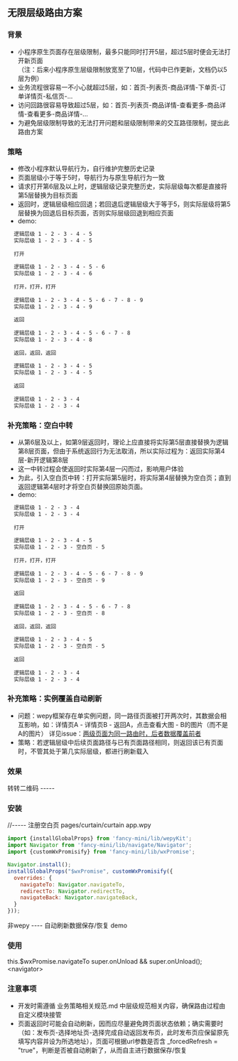 ## 无限层级路由方案

### 背景
- 小程序原生页面存在层级限制，最多只能同时打开5层，超过5层时便会无法打开新页面  
（注：后来小程序原生层级限制放宽至了10层，代码中已作更新，文档仍以5层为例）
- 业务流程很容易一不小心就超过5层，如：首页-列表页-商品详情-下单页-订单详情页-私信页-...
- 访问回路很容易导致超过5层，如：首页-列表页-商品详情-查看更多-商品详情-查看更多-商品详情-...
- 为避免层级限制导致的无法打开问题和层级限制带来的交互路径限制，提出此路由方案

### 策略
- 修改小程序默认导航行为，自行维护完整历史记录
- 页面层级小于等于5时，导航行为与原生导航行为一致
- 请求打开第6层及以上时，逻辑层级记录完整历史，实际层级每次都是直接将第5层替换为目标页面
- 返回时，逻辑层级相应回退；若回退后逻辑层级大于等于5，则实际层级将第5层替换为回退后目标页面，否则实际层级回退到相应页面
- demo:

```txt
  逻辑层级 1 - 2 - 3 - 4 - 5
  实际层级 1 - 2 - 3 - 4 - 5
  
  打开
  
  逻辑层级 1 - 2 - 3 - 4 - 5 - 6
  实际层级 1 - 2 - 3 - 4 - 6
  
  打开，打开，打开
  
  逻辑层级 1 - 2 - 3 - 4 - 5 - 6 - 7 - 8 - 9 
  实际层级 1 - 2 - 3 - 4 - 9
  
  返回
  
  逻辑层级 1 - 2 - 3 - 4 - 5 - 6 - 7 - 8
  实际层级 1 - 2 - 3 - 4 - 8
  
  返回，返回，返回
  
  逻辑层级 1 - 2 - 3 - 4 - 5
  实际层级 1 - 2 - 3 - 4 - 5
  
  返回
  
  逻辑层级 1 - 2 - 3 - 4
  实际层级 1 - 2 - 3 - 4
```

### 补充策略：空白中转
- 从第6层及以上，如第9层返回时，理论上应直接将实际第5层直接替换为逻辑第8层页面，但由于系统返回行为无法取消，所以实际过程为：返回实际第4层-新开逻辑第8层
- 这一中转过程会使返回时实际第4层一闪而过，影响用户体验
- 为此，引入空白页中转：打开实际第5层时，将实际第4层替换为空白页；直到返回逻辑第4层时才将空白页替换回原始页面。
- demo:

```txt
  逻辑层级 1 - 2 - 3 - 4
  实际层级 1 - 2 - 3 - 4
  
  打开
  
  逻辑层级 1 - 2 - 3 - 4 - 5
  实际层级 1 - 2 - 3 - 空白页 - 5
  
  打开，打开，打开
  
  逻辑层级 1 - 2 - 3 - 4 - 5 - 6 - 7 - 8 - 9
  实际层级 1 - 2 - 3 - 空白页 - 9
  
  返回
  
  逻辑层级 1 - 2 - 3 - 4 - 5 - 6 - 7 - 8
  实际层级 1 - 2 - 3 - 空白页 - 8
  
  返回，返回，返回
  
  逻辑层级 1 - 2 - 3 - 4 - 5
  实际层级 1 - 2 - 3 - 空白页 - 5
  
  返回
  
  逻辑层级 1 - 2 - 3 - 4
  实际层级 1 - 2 - 3 - 4
```

### 补充策略：实例覆盖自动刷新
- 问题：wepy框架存在单实例问题，同一路径页面被打开两次时，其数据会相互影响，如：详情页A - 详情页B - 返回A，点击查看大图 - B的图片（而不是A的图片）
  详见issue：[两级页面为同一路由时，后者数据覆盖前者](https://github.com/Tencent/wepy/issues/322)
- 策略：若逻辑层级中后续页面路径与已有页面路径相同，则返回该已有页面时，不管其处于第几实际层级，都进行刷新载入

### 效果
转转二维码 -----

### 安装
//-----
注册空白页 pages/curtain/curtain
app.wpy
```js
import {installGlobalProps} from 'fancy-mini/lib/wepyKit';
import Navigator from 'fancy-mini/lib/navigate/Navigator';
import {customWxPromisify} from 'fancy-mini/lib/wxPromise';

Navigator.install();
installGlobalProps("$wxPromise", customWxPromisify({
  overrides: {
    navigateTo: Navigator.navigateTo,
    redirectTo: Navigator.redirectTo,
    navigateBack: Navigator.navigateBack,
  }
}));
```
非wepy ----
自动刷新数据保存/恢复 demo

### 使用
this.$wxPromise.navigateTo
super.onUnload && super.onUnload();
\<navigator>

### 注意事项
- 开发时需遵循 业务策略相关规范.md 中层级规范相关内容，确保路由过程由自定义模块接管
- 页面返回时可能会自动刷新，因而应尽量避免跨页面状态依赖；确实需要时（如：发布页-选择地址页-选择完成自动返回发布页，此时发布页应保留原先填写内容并设为所选地址），页面可根据url参数是否含 _forcedRefresh = "true"，判断是否被自动刷新了，从而自主进行数据保存/恢复
